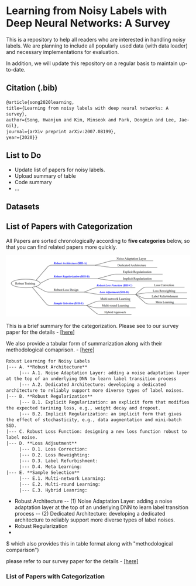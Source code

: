 # Learning from Noisy Labels with Deep Neural Networks: A Survey
This is a repository to help all readers who are interested in handling noisy labels. We are planning to include all popularly used data (with data loader) and necessary implementations for evaluation. 

In addition, we will update this repository on a regular basis to maintain up-to-date.

## __Citation (.bib)__ </br>
```
@article{song2020learning,
title={Learning from noisy labels with deep neural networks: A survey},
author={Song, Hwanjun and Kim, Minseok and Park, Dongmin and Lee, Jae-Gil},
journal={arXiv preprint arXiv:2007.08199},
year={2020}}
```

## List to Do
- Update list of papers for noisy labels.
- Upload summary of table
- Code summary
- ...

## Datasets

## List of Papers with Categorization

All Papers are sorted chronologically according to **five categories** below, so that you can find related papers more quickly. 

<p align="center">
<img src="files/images/high-level-view.png " width="650">
</p>

This is a brief summary for the categorization. Please see to our survey paper for the details - [[here]](https://github.com/songhwanjun/Awesome-Noisy-Labels/blob/main/files/Survey%20on%20Noisy%20Labels.pdf) 

We also provide a tabular form of summarization along with their methodological comaprison. - [[here]](https://github.com/songhwanjun/Awesome-Noisy-Labels/blob/main/files/images/comparison.png) 

```
Robust Learning for Noisy Labels
|--- A. **Robust Architecture**
     |--- A.1. Noise Adaptation Layer: adding a noise adaptation layer at the top of an underlying DNN to learn label transition process
     |--- A.2. Dedicated Architecture: developing a dedicated architecture to reliably support more diverse types of label noises.
|--- B. **Robust Regularization**
     |--- B.1. Explicit Regularization: an explicit form that modifies the expected tarining loss, e.g., weight decay and dropout.
     |--- B.2. Implicit Regularization: an implicit form that gives the effect of stochasticity, e.g., data augmentation and mini-batch SGD.
|--- C. Robust Loss Function: designing a new loss function robust to label noise.
|--- D. **Loss Adjsutment**
     |--- D.1. Loss Correction: 
     |--- D.2. Loss Reweighting:
     |--- D.3. Label Refurbishment:
     |--- D.4. Meta Learning:
|--- E. **Sample Selection**
     |--- E.1. Multi-network Learning:
     |--- E.2. Multi-round Learning:
     |--- E.3. Hybrid Leanring:
```
- Robust Architecture
-- (1) Noise Adaptation Layer: adding a noise adaptation layer at the top of an underlying DNN to learn label transition process
-- (2) Dedicated Architecture: developing a dedicated architecture to reliably support more diverse types of label noises.
- Robust Regularization
-


$ which also provides this in table format along with "methodological comparison")

please refer to our survey paper for the details - [[here]](https://github.com/songhwanjun/Awesome-Noisy-Labels/blob/main/files/Survey%20on%20Noisy%20Labels.pdf)

### List of Papers with Categorization
